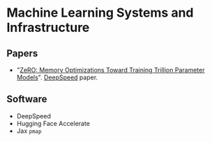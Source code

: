 # Machine Learning Systems and Infrastructure 

## Papers 

- "[ZeRO: Memory Optimizations Toward Training Trillion Parameter Models](https://arxiv.org/pdf/1910.02054.pdf)". [DeepSpeed](https://www.deepspeed.ai/getting-started/) paper. 


## Software

- DeepSpeed 
- Hugging Face Accelerate 
- Jax `pmap` 

